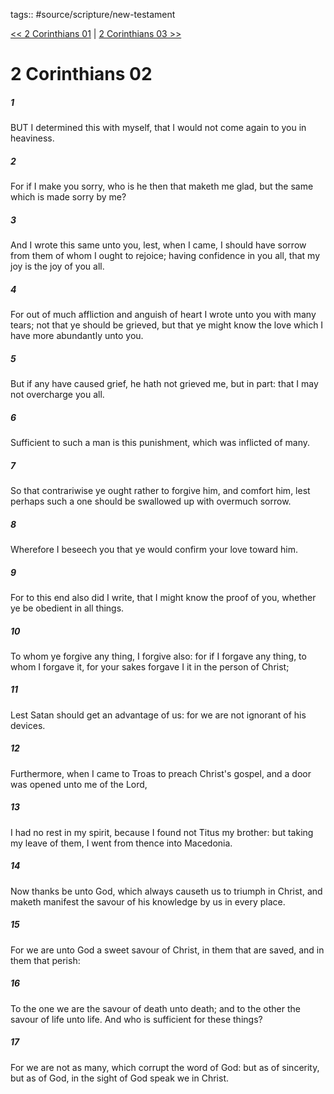 tags:: #source/scripture/new-testament

[<< 2 Corinthians 01](/new-testament/08_2_Corinthians/2_Corinthians_01.md) | [2 Corinthians 03 >>](/new-testament/08_2_Corinthians/2_Corinthians_03.md)

# 2 Corinthians 02

##### 1

BUT I determined this with myself, that I would not come again to you in heaviness.

##### 2

For if I make you sorry, who is he then that maketh me glad, but the same which is made sorry by me?

##### 3

And I wrote this same unto you, lest, when I came, I should have sorrow from them of whom I ought to rejoice; having confidence in you all, that my joy is the joy of you all.

##### 4

For out of much affliction and anguish of heart I wrote unto you with many tears; not that ye should be grieved, but that ye might know the love which I have more abundantly unto you.

##### 5

But if any have caused grief, he hath not grieved me, but in part: that I may not overcharge you all.

##### 6

Sufficient to such a man is this punishment, which was inflicted of many.

##### 7

So that contrariwise ye ought rather to forgive him, and comfort him, lest perhaps such a one should be swallowed up with overmuch sorrow.

##### 8

Wherefore I beseech you that ye would confirm your love toward him.

##### 9

For to this end also did I write, that I might know the proof of you, whether ye be obedient in all things.

##### 10

To whom ye forgive any thing, I forgive also: for if I forgave any thing, to whom I forgave it, for your sakes forgave I it in the person of Christ;

##### 11

Lest Satan should get an advantage of us: for we are not ignorant of his devices.

##### 12

Furthermore, when I came to Troas to preach Christ's gospel, and a door was opened unto me of the Lord,

##### 13

I had no rest in my spirit, because I found not Titus my brother: but taking my leave of them, I went from thence into Macedonia.

##### 14

Now thanks be unto God, which always causeth us to triumph in Christ, and maketh manifest the savour of his knowledge by us in every place.

##### 15

For we are unto God a sweet savour of Christ, in them that are saved, and in them that perish:

##### 16

To the one we are the savour of death unto death; and to the other the savour of life unto life. And who is sufficient for these things?

##### 17

For we are not as many, which corrupt the word of God: but as of sincerity, but as of God, in the sight of God speak we in Christ.
